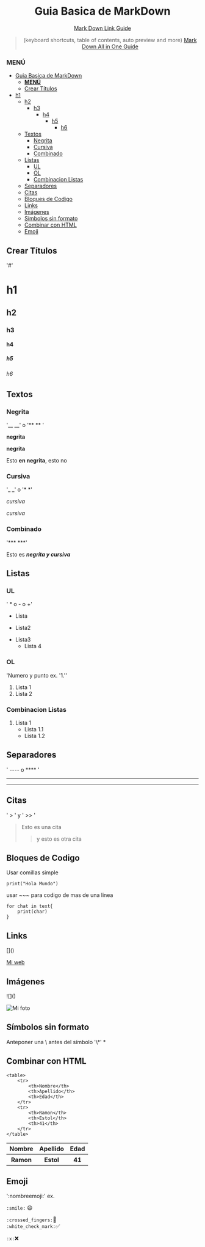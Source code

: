  <div align="center"> 
 
 # Guia Basica de MarkDown 
 
 [Mark Down Link Guide](https://www.markdownguide.org/basic-syntax/)

 > (keyboard shortcuts, table of contents, auto preview and more)
 [Mark Down All in One Guide](https://marketplace.visualstudio.com/items?itemName=yzhang.markdown-all-in-one)</div>


### **MENÚ**

- [Guia Basica de MarkDown](#guia-basica-de-markdown)
    - [**MENÚ**](#menú)
  - [Crear Títulos](#crear-títulos)
- [h1](#h1)
  - [h2](#h2)
    - [h3](#h3)
      - [h4](#h4)
        - [h5](#h5)
          - [h6](#h6)
  - [Textos](#textos)
    - [Negrita](#negrita)
    - [Cursiva](#cursiva)
    - [Combinado](#combinado)
  - [Listas](#listas)
    - [UL](#ul)
    - [OL](#ol)
    - [Combinacion Listas](#combinacion-listas)
  - [Separadores](#separadores)
  - [Citas](#citas)
  - [Bloques de Codigo](#bloques-de-codigo)
  - [Links](#links)
  - [Imágenes](#imágenes)
  - [Símbolos sin formato](#símbolos-sin-formato)
  - [Combinar con HTML](#combinar-con-html)
  - [Emoji](#emoji)

## Crear Títulos 

'#'

# h1
## h2
### h3
#### h4
##### h5
###### h6

## Textos

### Negrita

'__ __' o '** ** '

__negrita__

**negrita**

Esto **en negrita**, esto no

### Cursiva

'_ _' o '* *'

_cursiva_

*cursiva*

### Combinado

'*** ***'

Esto es ***negrita y cursiva***


## Listas
### UL
' * o - o +'
* Lista
- Lista2
+ Lista3
    + Lista 4

### OL
'Numero y punto ex. '1.''
1. Lista 1
2. Lista 2

### Combinacion Listas
1. Lista 1
    - Lista 1.1
    - Lista 1.2

## Separadores

' ---- o **** '

----
****

## Citas

' > ' y ' >> '
> Esto es una cita
>> y esto es otra cita

## Bloques de Codigo

Usar comillas simple

`print("Hola Mundo")`

usar ~~~  para codigo de mas de una linea
~~~
for chat in text{
    print(char)
}
~~~

## Links

\[\]\(\)

[Mi web](https://moure.dev)

## Imágenes

\!\[\]\(\)

![Mi foto](htttps://link.com)

## Símbolos sin formato 

Anteponer una \ antes del símbolo '\\*'
\* 

## Combinar con HTML

~~~
<table>
    <tr>
        <th>Nombre</th>
        <th>Apellido</th>
        <th>Edad</th>
    </tr>
    <tr>
        <th>Ramon</th>
        <th>Estol</th>
        <th>41</th>
    </tr>
</table>
~~~

<table>
    <tr>
        <th>Nombre</th>
        <th>Apellido</th>
        <th>Edad</th>
    </tr>
    <tr>
        <th>Ramon</th>
        <th>Estol</th>
        <th>41</th>
    </tr>
</table>

## Emoji
 ':nombreemoji:'
 ex.

 `:smile:` :smile:

`:crossed_fingers:`:crossed_fingers:<br>
`:white_check_mark:`:white_check_mark:

`:x:`:x:

